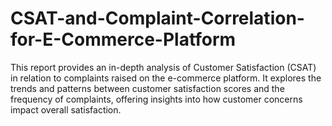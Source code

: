 # CSAT-and-Complaint-Correlation-for-E-Commerce-Platform
This report provides an in-depth analysis of Customer Satisfaction (CSAT) in relation to complaints raised on the e-commerce platform. 
It explores the trends and patterns between customer satisfaction scores and the frequency of complaints, 
offering insights into how customer concerns impact overall satisfaction.
